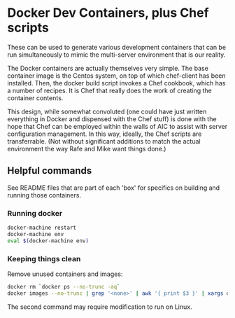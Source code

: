 # Docker Dev Containers, plus Chef scripts

These can be used to generate various development containers that can be run
simultaneously to mimic the multi-server environment that is our reality.

The Docker containers are actually themselves very simple.  The base container 
image is the Centos system, on top of which chef-client has been installed.  Then,
the docker build script invokes a Chef cookbook, which has a number of recipes.  It 
is Chef that really does the work of creating the container contents.

This design, while somewhat convoluted (one could have just written everything in Docker
and dispensed with the Chef stuff) is done with the hope that Chef can be employed
within the walls of AIC to assist with server configuration management.  In this 
way, ideally, the Chef scripts are transferrable.  (Not without significant additions
to match the actual environment the way Rafe and Mike want things done.)

## Helpful commands

See README files that are part of each 'box' for specifics on building and running 
those containers.

### Running docker

```bash
docker-machine restart
docker-machine env
eval $(docker-machine env)
```

### Keeping things clean

Remove unused containers and images:

```bash
docker rm `docker ps --no-trunc -aq`
docker images --no-trunc | grep '<none>' | awk '{ print $3 }' | xargs docker rmi
```

The second command may require modification to run on Linux.


  